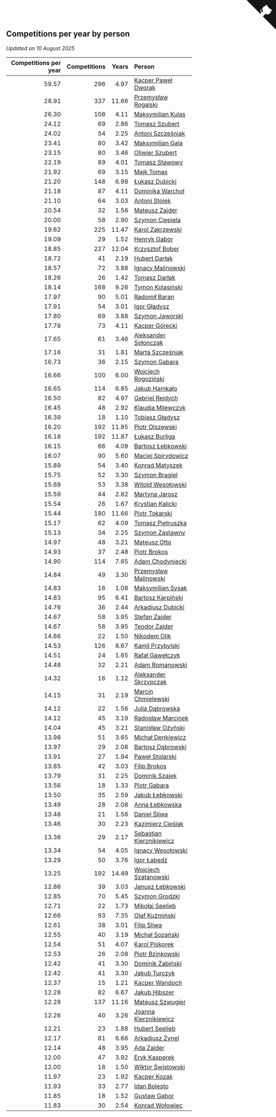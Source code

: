 ## Competitions per year by person

*Updated on 10 August 2025*

| Competitions per year | Competitions | Years | Person |
| ---: | ---: | ---: | :--- |
| 59.57 | 296 | 4.97 | [Kacper Paweł Dworak](https://www.worldcubeassociation.org/persons/2020DWOR01) |
| 28.91 | 337 | 11.66 | [Przemysław Rogalski](https://www.worldcubeassociation.org/persons/2013ROGA02) |
| 26.30 | 108 | 4.11 | [Maksymilian Kulas](https://www.worldcubeassociation.org/persons/2021KULA02) |
| 24.12 | 69 | 2.86 | [Tomasz Szubert](https://www.worldcubeassociation.org/persons/2022SZUB02) |
| 24.02 | 54 | 2.25 | [Antoni Szcześniak](https://www.worldcubeassociation.org/persons/2023SZCZ04) |
| 23.41 | 80 | 3.42 | [Maksymilian Gala](https://www.worldcubeassociation.org/persons/2022GALA01) |
| 23.15 | 80 | 3.46 | [Oliwier Szubert](https://www.worldcubeassociation.org/persons/2022SZUB01) |
| 22.19 | 89 | 4.01 | [Tomasz Stawowy](https://www.worldcubeassociation.org/persons/2021STAW01) |
| 21.92 | 69 | 3.15 | [Majk Tomas](https://www.worldcubeassociation.org/persons/2022TOMA05) |
| 21.20 | 148 | 6.98 | [Łukasz Dubicki](https://www.worldcubeassociation.org/persons/2018DUBI01) |
| 21.18 | 87 | 4.11 | [Dominika Warchoł](https://www.worldcubeassociation.org/persons/2021WARC01) |
| 21.10 | 64 | 3.03 | [Antoni Stojek](https://www.worldcubeassociation.org/persons/2022STOJ03) |
| 20.54 | 32 | 1.56 | [Mateusz Zajder](https://www.worldcubeassociation.org/persons/2024ZAJD01) |
| 20.00 | 58 | 2.90 | [Szymon Ciepiela](https://www.worldcubeassociation.org/persons/2022CIEP01) |
| 19.62 | 225 | 11.47 | [Karol Zakrzewski](https://www.worldcubeassociation.org/persons/2014ZAKR01) |
| 19.09 | 29 | 1.52 | [Henryk Gabor](https://www.worldcubeassociation.org/persons/2024GABO02) |
| 18.85 | 227 | 12.04 | [Krzysztof Bober](https://www.worldcubeassociation.org/persons/2013BOBE01) |
| 18.72 | 41 | 2.19 | [Hubert Darłak](https://www.worldcubeassociation.org/persons/2023DARL03) |
| 18.57 | 72 | 3.88 | [Ignacy Malinowski](https://www.worldcubeassociation.org/persons/2021MALI02) |
| 18.26 | 26 | 1.42 | [Tomasz Darłak](https://www.worldcubeassociation.org/persons/2024DARL01) |
| 18.14 | 168 | 9.26 | [Tymon Kolasiński](https://www.worldcubeassociation.org/persons/2016KOLA02) |
| 17.97 | 90 | 5.01 | [Radomił Baran](https://www.worldcubeassociation.org/persons/2020BARA02) |
| 17.91 | 54 | 3.01 | [Igor Gładysz](https://www.worldcubeassociation.org/persons/2022GLAD01) |
| 17.80 | 69 | 3.88 | [Szymon Jaworski](https://www.worldcubeassociation.org/persons/2021JAWO01) |
| 17.78 | 73 | 4.11 | [Kacper Górecki](https://www.worldcubeassociation.org/persons/2021GORE01) |
| 17.65 | 61 | 3.46 | [Aleksander Sołonczak](https://www.worldcubeassociation.org/persons/2022SOLO01) |
| 17.16 | 31 | 1.81 | [Marta Szcześniak](https://www.worldcubeassociation.org/persons/2023SZCZ07) |
| 16.73 | 36 | 2.15 | [Szymon Gabara](https://www.worldcubeassociation.org/persons/2023GABA01) |
| 16.66 | 100 | 6.00 | [Wojciech Rogoziński](https://www.worldcubeassociation.org/persons/2019ROGO04) |
| 16.65 | 114 | 6.85 | [Jakub Hamkało](https://www.worldcubeassociation.org/persons/2018HAMK01) |
| 16.50 | 82 | 4.97 | [Gabriel Rejdych](https://www.worldcubeassociation.org/persons/2020REJD01) |
| 16.45 | 48 | 2.92 | [Klaudia Milewczyk](https://www.worldcubeassociation.org/persons/2022MILE05) |
| 16.39 | 18 | 1.10 | [Tobiasz Gładysz](https://www.worldcubeassociation.org/persons/2024GLAD02) |
| 16.20 | 192 | 11.85 | [Piotr Olszewski](https://www.worldcubeassociation.org/persons/2013OLSZ02) |
| 16.18 | 192 | 11.87 | [Łukasz Burliga](https://www.worldcubeassociation.org/persons/2013BURL01) |
| 16.15 | 66 | 4.09 | [Bartosz Łebkowski](https://www.worldcubeassociation.org/persons/2021LEBK01) |
| 16.07 | 90 | 5.60 | [Maciej Spirydowicz](https://www.worldcubeassociation.org/persons/2020SPIR01) |
| 15.89 | 54 | 3.40 | [Konrad Matyszek](https://www.worldcubeassociation.org/persons/2022MATY02) |
| 15.75 | 52 | 3.30 | [Szymon Brągiel](https://www.worldcubeassociation.org/persons/2022BRAG03) |
| 15.69 | 53 | 3.38 | [Witold Wesołowski](https://www.worldcubeassociation.org/persons/2022WESO01) |
| 15.59 | 44 | 2.82 | [Martyna Jarosz](https://www.worldcubeassociation.org/persons/2022JARO01) |
| 15.54 | 26 | 1.67 | [Krystian Kalicki](https://www.worldcubeassociation.org/persons/2023KALI10) |
| 15.44 | 180 | 11.66 | [Piotr Tokarski](https://www.worldcubeassociation.org/persons/2013TOKA01) |
| 15.17 | 62 | 4.09 | [Tomasz Pietruszka](https://www.worldcubeassociation.org/persons/2021PIET01) |
| 15.13 | 34 | 2.25 | [Szymon Zastawny](https://www.worldcubeassociation.org/persons/2023ZAST01) |
| 14.97 | 48 | 3.21 | [Mateusz Otto](https://www.worldcubeassociation.org/persons/2022OTTO01) |
| 14.93 | 37 | 2.48 | [Piotr Brokos](https://www.worldcubeassociation.org/persons/2023BROK01) |
| 14.90 | 114 | 7.65 | [Adam Chodyniecki](https://www.worldcubeassociation.org/persons/2017CHOD02) |
| 14.84 | 49 | 3.30 | [Przemysław Malinowski](https://www.worldcubeassociation.org/persons/2022MALI01) |
| 14.83 | 16 | 1.08 | [Maksymilian Sysak](https://www.worldcubeassociation.org/persons/2024SYSA01) |
| 14.83 | 95 | 6.41 | [Bartosz Karpiński](https://www.worldcubeassociation.org/persons/2019KARP03) |
| 14.76 | 36 | 2.44 | [Arkadiusz Dubicki](https://www.worldcubeassociation.org/persons/2023DUBI01) |
| 14.67 | 58 | 3.95 | [Stefan Zajder](https://www.worldcubeassociation.org/persons/2021ZAJD02) |
| 14.67 | 58 | 3.95 | [Teodor Zajder](https://www.worldcubeassociation.org/persons/2021ZAJD03) |
| 14.66 | 22 | 1.50 | [Nikodem Olik](https://www.worldcubeassociation.org/persons/2024OLIK01) |
| 14.53 | 126 | 8.67 | [Kamil Przybylski](https://www.worldcubeassociation.org/persons/2016PRZY01) |
| 14.51 | 24 | 1.65 | [Rafał Gawełczyk](https://www.worldcubeassociation.org/persons/2023GAWE01) |
| 14.48 | 32 | 2.21 | [Adam Romanowski](https://www.worldcubeassociation.org/persons/2023ROMA10) |
| 14.32 | 16 | 1.12 | [Aleksander Skrzypczak](https://www.worldcubeassociation.org/persons/2024SKRZ01) |
| 14.15 | 31 | 2.19 | [Marcin Chmielewski](https://www.worldcubeassociation.org/persons/2023CHMI01) |
| 14.12 | 22 | 1.56 | [Julia Dąbrowska](https://www.worldcubeassociation.org/persons/2024DABR01) |
| 14.12 | 45 | 3.19 | [Radosław Marcinek](https://www.worldcubeassociation.org/persons/2022MARC05) |
| 14.04 | 45 | 3.21 | [Stanisław Ożyński](https://www.worldcubeassociation.org/persons/2022OZYN01) |
| 13.98 | 51 | 3.65 | [Michał Denkiewicz](https://www.worldcubeassociation.org/persons/2021DENK01) |
| 13.97 | 29 | 2.08 | [Bartosz Dąbrowski](https://www.worldcubeassociation.org/persons/2023DABR07) |
| 13.91 | 27 | 1.94 | [Paweł Stolarski](https://www.worldcubeassociation.org/persons/2023STOL04) |
| 13.85 | 42 | 3.03 | [Filip Brokos](https://www.worldcubeassociation.org/persons/2022BROK03) |
| 13.79 | 31 | 2.25 | [Dominik Szajek](https://www.worldcubeassociation.org/persons/2023SZAJ01) |
| 13.56 | 18 | 1.33 | [Piotr Gabara](https://www.worldcubeassociation.org/persons/2024GABA02) |
| 13.50 | 35 | 2.59 | [Jakub Łebkowski](https://www.worldcubeassociation.org/persons/2023LEBK01) |
| 13.49 | 28 | 2.08 | [Anna Łebkowska](https://www.worldcubeassociation.org/persons/2023LEBK04) |
| 13.48 | 21 | 1.56 | [Daniel Śliwa](https://www.worldcubeassociation.org/persons/2024SLIW01) |
| 13.46 | 30 | 2.23 | [Kazimierz Cieślak](https://www.worldcubeassociation.org/persons/2023CIES01) |
| 13.36 | 29 | 2.17 | [Sebastian Kierznikiewicz](https://www.worldcubeassociation.org/persons/2023KIER02) |
| 13.34 | 54 | 4.05 | [Ignacy Wesołowski](https://www.worldcubeassociation.org/persons/2021WESO01) |
| 13.29 | 50 | 3.76 | [Igor Łabędź](https://www.worldcubeassociation.org/persons/2021LABE01) |
| 13.25 | 192 | 14.49 | [Wojciech Szatanowski](https://www.worldcubeassociation.org/persons/2011SZAT01) |
| 12.86 | 39 | 3.03 | [Janusz Łebkowski](https://www.worldcubeassociation.org/persons/2022LEBK01) |
| 12.85 | 70 | 5.45 | [Szymon Grodzki](https://www.worldcubeassociation.org/persons/2020GROD01) |
| 12.71 | 22 | 1.73 | [Mikołaj Seelieb](https://www.worldcubeassociation.org/persons/2023SEEL04) |
| 12.66 | 93 | 7.35 | [Olaf Kuźmiński](https://www.worldcubeassociation.org/persons/2018KUZM02) |
| 12.61 | 38 | 3.01 | [Filip Śliwa](https://www.worldcubeassociation.org/persons/2022SLIW01) |
| 12.55 | 40 | 3.19 | [Michał Sozański](https://www.worldcubeassociation.org/persons/2022SOZA02) |
| 12.54 | 51 | 4.07 | [Karol Piskorek](https://www.worldcubeassociation.org/persons/2021PISK01) |
| 12.53 | 26 | 2.08 | [Piotr Bzinkowski](https://www.worldcubeassociation.org/persons/2023BZIN01) |
| 12.42 | 41 | 3.30 | [Dominik Żabiński](https://www.worldcubeassociation.org/persons/2022ZABI01) |
| 12.42 | 41 | 3.30 | [Jakub Turczyk](https://www.worldcubeassociation.org/persons/2022TURC02) |
| 12.37 | 15 | 1.21 | [Kacper Wandoch](https://www.worldcubeassociation.org/persons/2024WAND01) |
| 12.28 | 82 | 6.67 | [Jakub Hibszer](https://www.worldcubeassociation.org/persons/2018HIBS01) |
| 12.28 | 137 | 11.16 | [Mateusz Szwugier](https://www.worldcubeassociation.org/persons/2014SZWU01) |
| 12.26 | 40 | 3.26 | [Joanna Kierznikiewicz](https://www.worldcubeassociation.org/persons/2022KIER01) |
| 12.21 | 23 | 1.88 | [Hubert Seelieb](https://www.worldcubeassociation.org/persons/2023SEEL02) |
| 12.17 | 81 | 6.66 | [Arkadiusz Żynel](https://www.worldcubeassociation.org/persons/2018ZYNE01) |
| 12.14 | 48 | 3.95 | [Ada Zajder](https://www.worldcubeassociation.org/persons/2021ZAJD01) |
| 12.00 | 47 | 3.92 | [Eryk Kasperek](https://www.worldcubeassociation.org/persons/2021KASP01) |
| 12.00 | 18 | 1.50 | [Wiktor Świstowski](https://www.worldcubeassociation.org/persons/2024SWIS01) |
| 11.97 | 23 | 1.92 | [Kacper Kozak](https://www.worldcubeassociation.org/persons/2023KOZA05) |
| 11.93 | 33 | 2.77 | [Idan Bolesto](https://www.worldcubeassociation.org/persons/2022BOLE01) |
| 11.85 | 18 | 1.52 | [Gustaw Gabor](https://www.worldcubeassociation.org/persons/2024GABO01) |
| 11.83 | 30 | 2.54 | [Konrad Wołowiec](https://www.worldcubeassociation.org/persons/2023WOLO01) |


<a href="https://github.com/maxidragon/wca_statistics_pl" class="github-corner" aria-label="View source on Github"><svg width="80" height="80" viewBox="0 0 250 250" style="fill:#151513; color:#fff; position: absolute; top: 0; border: 0; right: 0;" aria-hidden="true"><path d="M0,0 L115,115 L130,115 L142,142 L250,250 L250,0 Z"></path><path d="M128.3,109.0 C113.8,99.7 119.0,89.6 119.0,89.6 C122.0,82.7 120.5,78.6 120.5,78.6 C119.2,72.0 123.4,76.3 123.4,76.3 C127.3,80.9 125.5,87.3 125.5,87.3 C122.9,97.6 130.6,101.9 134.4,103.2" fill="currentColor" style="transform-origin: 130px 106px;" class="octo-arm"></path><path d="M115.0,115.0 C114.9,115.1 118.7,116.5 119.8,115.4 L133.7,101.6 C136.9,99.2 139.9,98.4 142.2,98.6 C133.8,88.0 127.5,74.4 143.8,58.0 C148.5,53.4 154.0,51.2 159.7,51.0 C160.3,49.4 163.2,43.6 171.4,40.1 C171.4,40.1 176.1,42.5 178.8,56.2 C183.1,58.6 187.2,61.8 190.9,65.4 C194.5,69.0 197.7,73.2 200.1,77.6 C213.8,80.2 216.3,84.9 216.3,84.9 C212.7,93.1 206.9,96.0 205.4,96.6 C205.1,102.4 203.0,107.8 198.3,112.5 C181.9,128.9 168.3,122.5 157.7,114.1 C157.9,116.9 156.7,120.9 152.7,124.9 L141.0,136.5 C139.8,137.7 141.6,141.9 141.8,141.8 Z" fill="currentColor" class="octo-body"></path></svg></a><style>.github-corner:hover .octo-arm{animation:octocat-wave 560ms ease-in-out}@keyframes octocat-wave{0%,100%{transform:rotate(0)}20%,60%{transform:rotate(-25deg)}40%,80%{transform:rotate(10deg)}}@media (max-width:500px){.github-corner:hover .octo-arm{animation:none}.github-corner .octo-arm{animation:octocat-wave 560ms ease-in-out}}</style>
